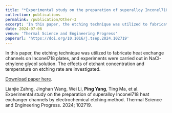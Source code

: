 ```yaml
---
title: "*Experimental study on the preparation of superalloy Inconel718 heat exchanger channels by electrochemical etching method*"
collection: publications
permalink: /publication/Other-3
excerpt: 'In this paper, the etching technique was utilized to fabricate heat exchange channels on Inconel718 plates, and experiments were carried out in NaCl-ethylene glycol solution. The effects of etchant concentration and temperature on etching rate are investigated.'
date: 2024-07-06 
venue: 'Thermal Science and Engineering Progress'
paperurl: 'https://doi.org/10.1016/j.tsep.2024.102719'
---
```

In this paper, the etching technique was utilized to fabricate heat exchange channels on Inconel718 plates, and experiments were carried out in NaCl-ethylene glycol solution. The effects of etchant concentration and temperature on etching rate are investigated. 

[Download paper here](https://doi.org/10.1016/j.tsep.2024.102719).

Lianjie Zahng, Jinghan Wang, Wei Li, **Ping Yang**, Ting Ma, et al. Experimental study on the preparation of superalloy Inconel718 heat exchanger channels by electrochemical etching method. Thermal Science and Engineering Progress. 2024; 102719.
